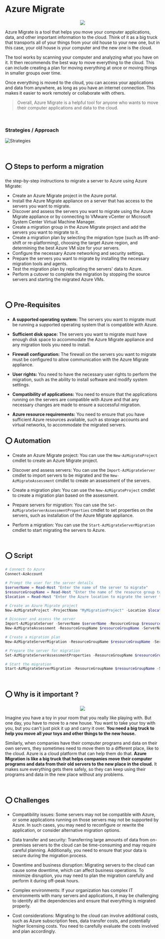 # Azure Migrate

<p align="center">
 <img src="https://user-images.githubusercontent.com/33658792/232046478-79c9c521-ee93-4183-aa79-24c9634a3864.png">
<p>

Azure Migrate is a tool that helps you move your computer applications, data, and other important information to the cloud. Think of it as a big truck that transports all of your things from your old house to your new one, but in this case, your old house is your computer and the new one is the cloud.

The tool works by scanning your computer and analyzing what you have on it. It then recommends the best way to move everything to the cloud. This can include creating a plan for moving everything at once or moving things in smaller groups over time.

Once everything is moved to the cloud, you can access your applications and data from anywhere, as long as you have an internet connection. This makes it easier to work remotely or collaborate with others.

> Overall, Azure Migrate is a helpful tool for anyone who wants to move their computer applications and data to the cloud.

<br>
 
### Strategies / Approach
![Strategies](https://user-images.githubusercontent.com/33658792/232046025-7dd568fb-6461-442f-91c6-43131e860c51.png)

<br>

## ⭕ Steps to perform a migration

the step-by-step instructions to migrate a server to Azure using Azure Migrate:

* Create an Azure Migrate project in the Azure portal.
* Install the Azure Migrate appliance on a server that has access to the servers you want to migrate.
* Discover and assess the servers you want to migrate using the Azure Migrate appliance or by connecting to VMware vCenter or Microsoft System Center Virtual Machine Manager.
* Create a migration group in the Azure Migrate project and add the servers you want to migrate to it.
* Create a migration plan by selecting the migration type (such as lift-and-shift or re-platforming), choosing the target Azure region, and determining the best Azure VM size for your servers.
* Configure the necessary Azure networking and security settings.
* Prepare the servers you want to migrate by installing the necessary migration tools and agents.
* Test the migration plan by replicating the servers' data to Azure.
* Perform a cutover to complete the migration by stopping the source servers and starting the migrated Azure VMs.

<br>

## ⭕ Pre-Requisites 

* **A supported operating system:** The servers you want to migrate must be running a supported operating system that is compatible with Azure.

* **Sufficient disk space:** The servers you want to migrate must have enough disk space to accommodate the Azure Migrate appliance and any migration tools you need to install.

* **Firewall configuration:** The firewall on the servers you want to migrate must be configured to allow communication with the Azure Migrate appliance.

* **User rights:** You need to have the necessary user rights to perform the migration, such as the ability to install software and modify system settings.

* **Compatibility of applications:** You need to ensure that the applications running on the servers are compatible with Azure and that any necessary changes are made to ensure a successful migration.

* **Azure resource requirements:** You need to ensure that you have sufficient Azure resources available, such as storage accounts and virtual networks, to accommodate the migrated servers.

## ⭕ Automation 

* Create an Azure Migrate project: You can use the `New-AzMigrateProject` cmdlet to create an Azure Migrate project.

* Discover and assess servers: You can use the `Import-AzMigrateServer` cmdlet to import servers to be migrated and the `New-AzMigrateAssessment` cmdlet to create an assessment of the servers.

* Create a migration plan: You can use the `New-AzMigrateProject` cmdlet to create a migration plan based on the assessment.

* Prepare servers for migration: You can use the `Set-AzMigrateServerAssessmentProperties` cmdlet to set properties on the servers, such as installation of the Azure Migrate appliance.

* Perform a migration: You can use the `Start-AzMigrateServerMigration` cmdlet to start migrating the servers to Azure.

<br>

## ⭕ Script

```ps1
# Connect to Azure
Connect-AzAccount

# Prompt the user for the server details
$serverName = Read-Host "Enter the name of the server to migrate"
$resourceGroupName = Read-Host "Enter the name of the resource group to migrate the server to"
$location = Read-Host "Enter the Azure location to migrate the server to (e.g. eastus)"

# Create an Azure Migrate project
New-AzMigrateProject -ProjectName "MyMigrationProject" -Location $location

# Discover and assess the server
Import-AzMigrateServer -ServerName $serverName -ResourceGroup $resourceGroupName -IPAddress "10.0.0.1" -VMware -VMwareCredential $creds
New-AzMigrateAssessment -ResourceGroupName $resourceGroupName -ServerName $serverName

# Create a migration plan
New-AzMigrateServerMigration -ResourceGroupName $resourceGroupName -ServerName $serverName -TargetLocation $location -VMSize Standard_D2s_v3

# Prepare the server for migration
Set-AzMigrateServerAssessmentProperties -ResourceGroupName $resourceGroupName -ServerName $serverName -InstallAzureTools

# Start the migration
Start-AzMigrateServerMigration -ResourceGroupName $resourceGroupName -ServerName $serverName
```

<br>

## ⭕ Why is it important ?
 
<p align="center">
   <img src="https://user-images.githubusercontent.com/33658792/232046383-952aafdc-3aa4-4af7-85dd-49a981dd408f.png">
</p>

Imagine you have a toy in your room that you really like playing with. But one day, you have to move to a new house. You want to take your toy with you, but you can't just pick it up and carry it over. **You need a big truck to help you move all your toys and other things to the new house.**

Similarly, when companies have their computer programs and data on their own servers, they sometimes need to move them to a different place, like to the cloud. Azure is a cloud platform that can help them do that. **Azure Migration is like a big truck that helps companies move their computer programs and data from their old servers to the new place in the cloud.** It makes sure everything gets there safely, so they can keep using their programs and data in the new place without any problems.

<br>

## ⭕ Challenges

* Compatibility issues: Some servers may not be compatible with Azure, or some applications running on those servers may not be supported by Azure. In such cases, you may need to reconfigure or rewrite the application, or consider alternative migration options.

* Data transfer and security: Transferring large amounts of data from on-premises servers to the cloud can be time-consuming and may require careful planning. Additionally, you need to ensure that your data is secure during the migration process.

* Downtime and business disruption: Migrating servers to the cloud can cause some downtime, which can affect business operations. To minimize disruption, you may need to plan the migration carefully and perform it during off-peak hours.

* Complex environments: If your organization has complex IT environments with many servers and applications, it may be challenging to identify all the dependencies and ensure that everything is migrated properly.

* Cost considerations: Migrating to the cloud can involve additional costs, such as Azure subscription fees, data transfer costs, and potentially higher licensing costs. You need to carefully evaluate the costs involved and plan accordingly.
